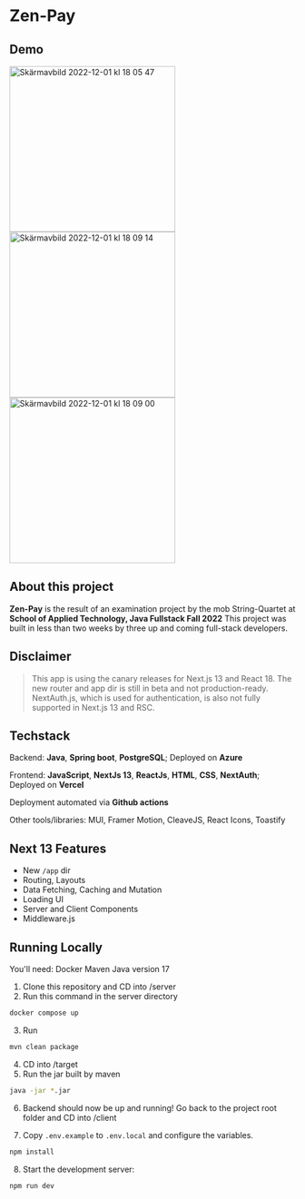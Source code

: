 # Zen-Pay

## Demo
<img width="292" alt="Skärmavbild 2022-12-01 kl  18 05 47" src="https://user-images.githubusercontent.com/108729175/205116415-79b41a3e-86f8-499a-9c04-9047f026f930.png">  <img width="292" alt="Skärmavbild 2022-12-01 kl  18 09 14" src="https://user-images.githubusercontent.com/108729175/205116246-93b68a2d-3780-4604-80ad-a433a5d13e5d.png">  <img width="292" alt="Skärmavbild 2022-12-01 kl  18 09 00" src="https://user-images.githubusercontent.com/108729175/205116358-c8c3afc5-778a-4895-b364-9eacd0916367.png">  

## About this project
**Zen-Pay** is the result of an examination project by the mob String-Quartet at **School of Applied Technology, Java Fullstack Fall 2022**
This project was built in less than two weeks by three up and coming full-stack developers.

## Disclaimer
  
> This app is using the canary releases for Next.js 13 and React 18. The new router and app dir is still in beta and not production-ready.
> NextAuth.js, which is used for authentication, is also not fully supported in Next.js 13 and RSC.

## Techstack
Backend: **Java**, **Spring boot**, **PostgreSQL**; Deployed on **Azure**

Frontend: **JavaScript**, **NextJs 13**, **ReactJs**, **HTML**, **CSS**, **NextAuth**; Deployed on **Vercel**

Deployment automated via **Github actions**

Other tools/libraries: MUI, Framer Motion, CleaveJS, React Icons, Toastify

## Next 13 Features

- New `/app` dir
- Routing, Layouts
- Data Fetching, Caching and Mutation
- Loading UI
- Server and Client Components
- Middleware.js

## Running Locally

You'll need:
Docker
Maven
Java version 17


1. Clone this repository and CD into /server
2. Run this command in the server directory
```sh
docker compose up
```
3. Run
```sh
mvn clean package
```
4. CD into /target
5. Run the jar built by maven
```sh
java -jar *.jar
```

6. Backend should now be up and running! Go back to the project root folder and CD into /client

7. Copy `.env.example` to `.env.local` and configure the variables.
```sh
npm install
```
8. Start the development server:

```sh
npm run dev
```
